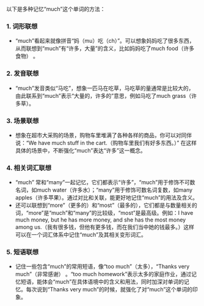 以下是多种记忆“much”这个单词的方法：

### 1. 词形联想
 - “much”看起来就像拼音“妈（mu）吃（ch）”。可以想象妈妈吃了很多东西，从而联想到“much”有“许多，大量”的含义，比如妈妈吃了much food（许多食物） 。

### 2. 发音联想
 - “much”发音类似“马吃”，想象一匹马在吃草，马吃草的量通常是比较大的，由此联系到“much”表示“大量的，许多的”意思，例如马吃了much grass（许多草）。

### 3. 场景联想
 - 想象在超市大采购的场景，购物车里堆满了各种各样的商品，你可以对同伴说：“We have much stuff in the cart.（购物车里我们有好多东西。）” 在这样具体的场景中，不断强化“much”表达“许多”这一概念。

### 4. 相关词汇联想
 - “much” 常和“many”一起记忆，它们都表示“许多”，“much”用于修饰不可数名词，如much water（许多水）；“many”用于修饰可数名词复数，如many apples（许多苹果）。通过对比和关联，能更好地记住“much”的用法及含义。
 - 还可以联想到“more”（更多的）和“most”（最多的），它们都是与数量相关的词，“more”是“much”和“many”的比较级，“most”是最高级。例如：I have much money, but he has more money, and she has the most money among us.（我有很多钱，但他有更多钱，而在我们当中她的钱最多。）这样可以在一个词汇体系中记住“much”及其相关变形词汇。

### 5. 短语联想
 - 记住一些包含“much”的常用短语，像“too much”（太多），“Thanks very much”（非常感谢） 。“too much homework”表示太多的家庭作业，通过记忆短语，能体会“much”在具体语境中的含义和用法，同时加深对单词的记忆。每次说到“Thanks very much”的时候，就强化了对“much”这个单词的印象。 